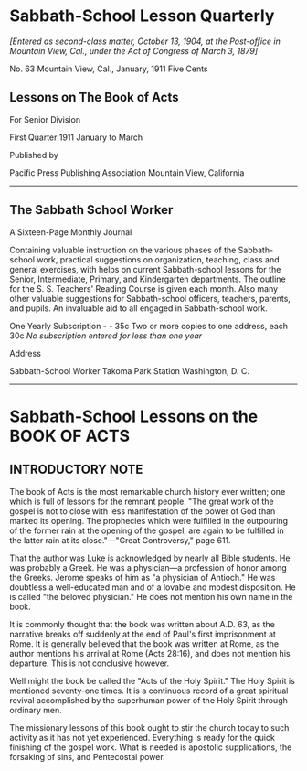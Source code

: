 # Sabbath-School Lesson Quarterly

*[Entered as second-class matter, October 13, 1904, at the Post-office in Mountain View, Cal., under the Act of Congress of March 3, 1879]*

No. 63        Mountain View, Cal., January, 1911                 Five Cents

## Lessons on The Book of Acts

For Senior Division

First Quarter 1911                     January to March

Published by

Pacific Press Publishing Association
Mountain View, California

---

## The Sabbath School Worker

A Sixteen-Page Monthly Journal

Containing valuable instruction on the various phases of the Sabbath-school work, practical suggestions on organization, teaching, class and general exercises, with helps on current Sabbath-school lessons for the Senior, Intermediate, Primary, and Kindergarten departments. The outline for the S. S. Teachers' Reading Course is given each month. Also many other valuable suggestions for Sabbath-school officers, teachers, parents, and pupils. An invaluable aid to all engaged in Sabbath-school work.

One Yearly Subscription    -     -                    35c
Two or more copies to one address, each               30c
*No subscription entered for less than one year*

Address

Sabbath-School Worker
Takoma Park Station                   Washington, D. C.

---

# Sabbath-School Lessons on the BOOK OF ACTS

## INTRODUCTORY NOTE

The book of Acts is the most remarkable church history ever written; one which is full of lessons for the remnant people. "The great work of the gospel is not to close with less manifestation of the power of God than marked its opening. The prophecies which were fulfilled in the outpouring of the former rain at the opening of the gospel, are again to be fulfilled in the latter rain at its close."—"Great Controversy," page 611.

That the author was Luke is acknowledged by nearly all Bible students. He was probably a Greek. He was a physician—a profession of honor among the Greeks. Jerome speaks of him as "a physician of Antioch." He was doubtless a well-educated man and of a lovable and modest disposition. He is called "the beloved physician." He does not mention his own name in the book.

It is commonly thought that the book was written about A.D. 63, as the narrative breaks off suddenly at the end of Paul's first imprisonment at Rome. It is generally believed that the book was written at Rome, as the author mentions his arrival at Rome (Acts 28:16), and does not mention his departure. This is not conclusive however.

Well might the book be called the "Acts of the Holy Spirit." The Holy Spirit is mentioned seventy-one times. It is a continuous record of a great spiritual revival accomplished by the superhuman power of the Holy Spirit through ordinary men.

The missionary lessons of this book ought to stir the church today to such activity as it has not yet experienced. Everything is ready for the quick finishing of the gospel work. What is needed is apostolic supplications, the forsaking of sins, and Pentecostal power.